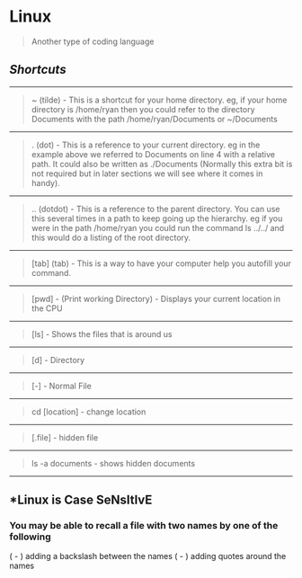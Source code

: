 # Linux
> Another type of coding language

## *Shortcuts*

***
 > ~ (tilde) - This is a shortcut for your home directory. eg, if your home directory is /home/ryan then you could refer to the directory Documents with the path /home/ryan/Documents or ~/Documents
***
 > . (dot) - This is a reference to your current directory. eg in the example above we referred to Documents on line 4 with a relative path. It could also be written as ./Documents (Normally this extra bit is not required but in later sections we will see where it comes in handy).
 ***
 > .. (dotdot) - This is a reference to the parent directory. You can use this several times in a path to keep going up the hierarchy. eg if you were in the path /home/ryan you could run the command ls ../../ and this would do a listing of the root directory.
 ***
 > [tab] (tab) - This is a way to have your computer help you autofill your command. 
 ***
 > [pwd] - (Print working Directory) - Displays your current location in the CPU
 ***
 > [ls] - Shows the files that is around us
 ***
 > [d] - Directory
 ***
 > [-] - Normal File
 ***
 > cd [location] - change location
 ***
 > [.file] - hidden file
 ***
 > ls -a documents - shows hidden documents
 ***

## *Linux is Case SeNsItIvE

### You may be able to recall a file with two names by one of the following 
( - ) adding a backslash between the names
( - ) adding quotes around the names
 
 
 
 
